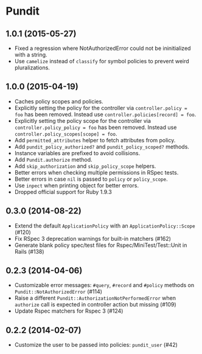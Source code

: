 # Pundit

## 1.0.1 (2015-05-27)

- Fixed a regression where NotAuthorizedError could not be ininitialized with a string.
- Use `camelize` instead of `classify` for symbol policies to prevent weird pluralizations.

## 1.0.0 (2015-04-19)

- Caches policy scopes and policies.
- Explicitly setting the policy for the controller via `controller.policy = foo` has been removed. Instead use `controller.policies[record] = foo`.
- Explicitly setting the policy scope for the controller via `controller.policy_policy = foo` has been removed. Instead use `controller.policy_scopes[scope] = foo`.
- Add `permitted_attributes` helper to fetch attributes from policy.
- Add `pundit_policy_authorized?` and `pundit_policy_scoped?` methods.
- Instance variables are prefixed to avoid collisions.
- Add `Pundit.authorize` method.
- Add `skip_authorization` and `skip_policy_scope` helpers.
- Better errors when checking multiple permissions in RSpec tests.
- Better errors in case `nil` is passed to `policy` or `policy_scope`.
- Use `inpect` when printing object for better errors.
- Dropped official support for Ruby 1.9.3

## 0.3.0 (2014-08-22)

- Extend the default `ApplicationPolicy` with an `ApplicationPolicy::Scope` (#120)
- Fix RSpec 3 deprecation warnings for built-in matchers (#162)
- Generate blank policy spec/test files for Rspec/MiniTest/Test::Unit in Rails (#138)

## 0.2.3 (2014-04-06)

- Customizable error messages: `#query`, `#record` and `#policy` methods on `Pundit::NotAuthorizedError` (#114)
- Raise a different `Pundit::AuthorizationNotPerformedError` when `authorize` call is expected in controller action but missing (#109)
- Update Rspec matchers for Rspec 3 (#124)

## 0.2.2 (2014-02-07)

- Customize the user to be passed into policies: `pundit_user` (#42)
